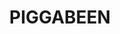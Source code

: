 ---
lastmod: '2025-04-06T06:05:20+00:00'
latitude: -28.215215
layout: suburb
longitude: 153.479217
postcode: '2486'
state: NSW
title: PIGGABEEN
url: /nsw/piggabeen/
---